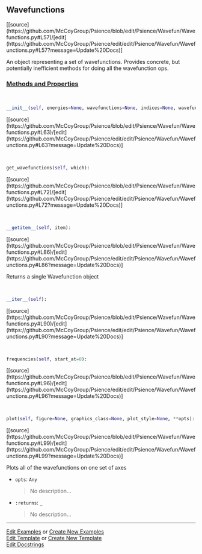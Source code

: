## <a id="Psience.Wavefun.Wavefunctions.Wavefunctions">Wavefunctions</a> 
<div class="docs-source-link" markdown="1">
[[source](https://github.com/McCoyGroup/Psience/blob/edit/Psience/Wavefun/Wavefunctions.py#L57)/[edit](https://github.com/McCoyGroup/Psience/edit/edit/Psience/Wavefun/Wavefunctions.py#L57?message=Update%20Docs)]
</div>

An object representing a set of wavefunctions.
Provides concrete, but potentially inefficient methods for doing all the wavefunction ops.

<div class="collapsible-section">
 <div class="collapsible-section collapsible-section-header" markdown="1">
 
### <a class="collapse-link" data-toggle="collapse" href="#methods">Methods and Properties</a> <a class="float-right" data-toggle="collapse" href="#methods"><i class="fa fa-chevron-down"></i></a>

 </div>
 <div class="collapsible-section collapsible-section-body collapse" id="methods" markdown="1">

<a id="Psience.Wavefun.Wavefunctions.Wavefunctions.__init__" class="docs-object-method">&nbsp;</a> 
```python
__init__(self, energies=None, wavefunctions=None, indices=None, wavefunction_class=None, **opts): 
```
<div class="docs-source-link" markdown="1">
[[source](https://github.com/McCoyGroup/Psience/blob/edit/Psience/Wavefun/Wavefunctions.py#L63)/[edit](https://github.com/McCoyGroup/Psience/edit/edit/Psience/Wavefun/Wavefunctions.py#L63?message=Update%20Docs)]
</div>

<a id="Psience.Wavefun.Wavefunctions.Wavefunctions.get_wavefunctions" class="docs-object-method">&nbsp;</a> 
```python
get_wavefunctions(self, which): 
```
<div class="docs-source-link" markdown="1">
[[source](https://github.com/McCoyGroup/Psience/blob/edit/Psience/Wavefun/Wavefunctions.py#L72)/[edit](https://github.com/McCoyGroup/Psience/edit/edit/Psience/Wavefun/Wavefunctions.py#L72?message=Update%20Docs)]
</div>

<a id="Psience.Wavefun.Wavefunctions.Wavefunctions.__getitem__" class="docs-object-method">&nbsp;</a> 
```python
__getitem__(self, item): 
```
<div class="docs-source-link" markdown="1">
[[source](https://github.com/McCoyGroup/Psience/blob/edit/Psience/Wavefun/Wavefunctions.py#L86)/[edit](https://github.com/McCoyGroup/Psience/edit/edit/Psience/Wavefun/Wavefunctions.py#L86?message=Update%20Docs)]
</div>

Returns a single Wavefunction object

<a id="Psience.Wavefun.Wavefunctions.Wavefunctions.__iter__" class="docs-object-method">&nbsp;</a> 
```python
__iter__(self): 
```
<div class="docs-source-link" markdown="1">
[[source](https://github.com/McCoyGroup/Psience/blob/edit/Psience/Wavefun/Wavefunctions.py#L90)/[edit](https://github.com/McCoyGroup/Psience/edit/edit/Psience/Wavefun/Wavefunctions.py#L90?message=Update%20Docs)]
</div>

<a id="Psience.Wavefun.Wavefunctions.Wavefunctions.frequencies" class="docs-object-method">&nbsp;</a> 
```python
frequencies(self, start_at=0): 
```
<div class="docs-source-link" markdown="1">
[[source](https://github.com/McCoyGroup/Psience/blob/edit/Psience/Wavefun/Wavefunctions.py#L96)/[edit](https://github.com/McCoyGroup/Psience/edit/edit/Psience/Wavefun/Wavefunctions.py#L96?message=Update%20Docs)]
</div>

<a id="Psience.Wavefun.Wavefunctions.Wavefunctions.plot" class="docs-object-method">&nbsp;</a> 
```python
plot(self, figure=None, graphics_class=None, plot_style=None, **opts): 
```
<div class="docs-source-link" markdown="1">
[[source](https://github.com/McCoyGroup/Psience/blob/edit/Psience/Wavefun/Wavefunctions.py#L99)/[edit](https://github.com/McCoyGroup/Psience/edit/edit/Psience/Wavefun/Wavefunctions.py#L99?message=Update%20Docs)]
</div>

Plots all of the wavefunctions on one set of axes
- `opts`: `Any`
    >No description...
- `:returns`: `_`
    >No description...

 </div>
</div>




___

[Edit Examples](https://github.com/McCoyGroup/Psience/edit/gh-pages/ci/examples/Psience/Wavefun/Wavefunctions/Wavefunctions.md) or 
[Create New Examples](https://github.com/McCoyGroup/Psience/new/gh-pages/?filename=ci/examples/Psience/Wavefun/Wavefunctions/Wavefunctions.md) <br/>
[Edit Template](https://github.com/McCoyGroup/Psience/edit/gh-pages/ci/docs/Psience/Wavefun/Wavefunctions/Wavefunctions.md) or 
[Create New Template](https://github.com/McCoyGroup/Psience/new/gh-pages/?filename=ci/docs/templates/Psience/Wavefun/Wavefunctions/Wavefunctions.md) <br/>
[Edit Docstrings](https://github.com/McCoyGroup/Psience/edit/edit/Psience/Wavefun/Wavefunctions.py#L57?message=Update%20Docs)